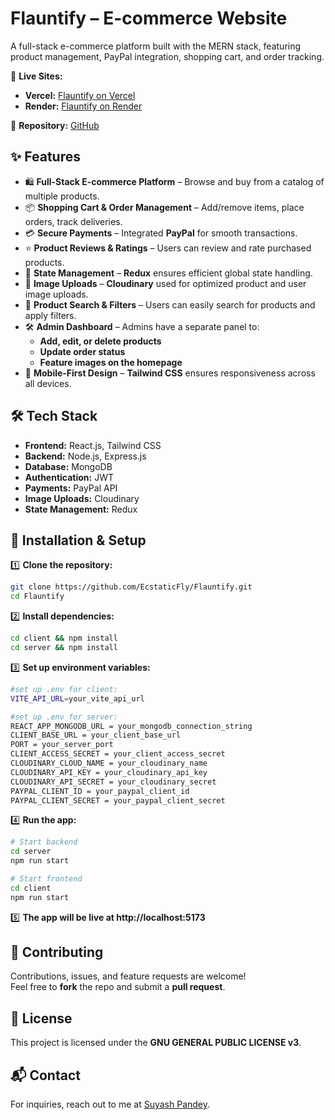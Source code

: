 # Flauntify – E-commerce Website  
A full-stack e-commerce platform built with the MERN stack, featuring product management, PayPal integration, shopping cart, and order tracking.

🔗 **Live Sites:**  
- **Vercel:** [Flauntify on Vercel](https://flauntify.vercel.app/)
- **Render:** [Flauntify on Render](https://flauntify.onrender.com/)  

📂 **Repository:** [GitHub](https://github.com/EcstaticFly/Flauntify.git)

## ✨ Features  
- 🛍️ **Full-Stack E-commerce Platform** – Browse and buy from a catalog of multiple products.  
- 📦 **Shopping Cart & Order Management** – Add/remove items, place orders, track deliveries.  
- 💳 **Secure Payments** – Integrated **PayPal** for smooth transactions.  
- ⭐ **Product Reviews & Ratings** – Users can review and rate purchased products.  
- 🔄 **State Management** – **Redux** ensures efficient global state handling.  
- 📸 **Image Uploads** – **Cloudinary** used for optimized product and user image uploads.  
- 🔎 **Product Search & Filters** – Users can easily search for products and apply filters.  
- 🛠 **Admin Dashboard** – Admins have a separate panel to:  
  - **Add, edit, or delete products**  
  - **Update order status**  
  - **Feature images on the homepage**  
- 📱 **Mobile-First Design** – **Tailwind CSS** ensures responsiveness across all devices.  


## 🛠 Tech Stack  
- **Frontend:** React.js, Tailwind CSS  
- **Backend:** Node.js, Express.js  
- **Database:** MongoDB  
- **Authentication:** JWT  
- **Payments:** PayPal API  
- **Image Uploads:** Cloudinary  
- **State Management:** Redux  


## 🚀 Installation & Setup  

1️⃣ **Clone the repository:**  
```bash
git clone https://github.com/EcstaticFly/Flauntify.git
cd Flauntify
```

2️⃣ **Install dependencies:**  
```bash
cd client && npm install
cd server && npm install
```

3️⃣ **Set up environment variables:** 
```bash
#set up .env for client:
VITE_API_URL=your_vite_api_url

#set up .env for server:
REACT_APP_MONGODB_URL = your_mongodb_connection_string
CLIENT_BASE_URL = your_client_base_url
PORT = your_server_port
CLIENT_ACCESS_SECRET = your_client_access_secret
CLOUDINARY_CLOUD_NAME = your_cloudinary_name
CLOUDINARY_API_KEY = your_cloudinary_api_key
CLOUDINARY_API_SECRET = your_cloudinary_secret
PAYPAL_CLIENT_ID = your_paypal_client_id
PAYPAL_CLIENT_SECRET = your_paypal_client_secret
```

4️⃣ **Run the app:**  
```bash
# Start backend
cd server
npm run start  

# Start frontend
cd client
npm run start
```
5️⃣ **The app will be live at http://localhost:5173** 

## 🤝 Contributing  
Contributions, issues, and feature requests are welcome!  
Feel free to **fork** the repo and submit a **pull request**.  

## 📜 License  
This project is licensed under the **GNU GENERAL PUBLIC LICENSE v3**.

## 📬 Contact
For inquiries, reach out to me at [Suyash Pandey](mailto\:suyash.2023ug1100@iiitranchi.ac.in).
